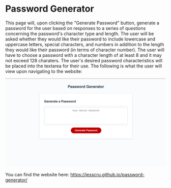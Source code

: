 # Password Generator

This page will, upon clicking the "Generate Password" button, generate a password for the user based on responses to a series of questions concerning the password's character type and length. The user will be asked whether they would like their password to include lowercase and uppercase letters, special characters, and numbers in addition to the length they would like their password (in terms of character number). The user will have to choose a password with a character length of at least 8 and it may not exceed 128 charaters. The user's desired password characteristics will be placed into the textarea for their use. The following is what the user will view upon navigating to the website:

![password generator webpage screenshot](./images/password-generator.png)


You can find the website here:
https://jesscru.github.io/password-generator/
